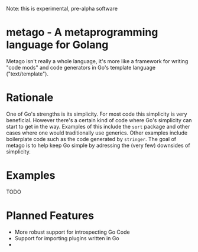 
Note: this is experimental, pre-alpha software

# metago - A metaprogramming language for Golang

Metago isn't really a whole language, it's more like
a framework for writing "code mods" and code generators in
Go's template language ("text/template").

# Rationale

One of Go's strengths is its simplicity. For most code this
simplicity is very beneficial. However there's a certain
kind of code where Go's simplicity can start to get in the
way. Examples of this include the `sort` package and
other cases where one would traditionally use generics.
Other examples include boilerplate code such as the code
generated by `stringer`. The goal of metago is to help keep
Go simple by adressing the (very few) downsides of
simplicity.

# Examples
TODO

# Planned Features
- More robust support for introspecting Go Code
- Support for importing plugins written in Go
-
